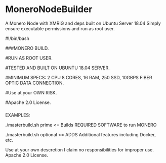 # MoneroNodeBuilder
A Monero Node with XMRIG and deps built on Ubuntu Server 18.04
Simply ensure executable permissions and run as root user.

  #!/bin/bash

  ###MONERO BUILD.
  
  #RUN AS ROOT USER.
  
  #TESTED AND BUILT ON UBUNTU 18.04 SERVER.
  
  #MINIMUM SPECS: 2 CPU 8 CORES, 16 RAM, 250 SSD, 10GBPS FIBER OPTIC DATA CONNECTION.
  
  #Use at your OWN RISK.
  
  #Apache 2.0 License.
  
  ###
  


EXAMPLES:


./masterbuild.sh prime <= Builds REQUIRED SOFTWARE to run MONERO


./masterbuild.sh optional <= ADDS Additional features including Docker, etc.


Use at your own descretion I claim no responsibilities for improper use.
Apache 2.0 License.
